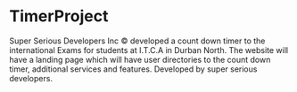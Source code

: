 # TimerProject
Super Serious Developers Inc © developed a count down timer to the international Exams for students at I.T.C.A in Durban North.
The website will have a landing page which will have user directories to the count down timer, additional services and features.
Developed by super serious developers.
